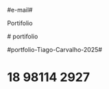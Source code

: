 

#e-mail#

   P o r t i f o l i o 

 
 #   p o r t i f o l i o 
 
 

#portfolio-Tiago-Carvalho-2025#

# 18 98114 2927 #
